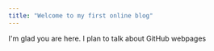 ```yaml
---
title: "Welcome to my first online blog"
---
```


I'm glad you are here. I plan to talk about GitHub webpages
